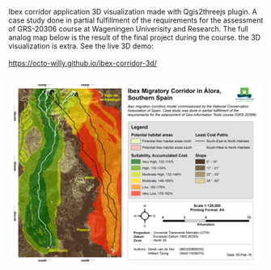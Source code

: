 Ibex corridor application 3D visualization made with Qgis2threejs plugin. A case study done in partial fulfillment of the requirements for the assessment of GRS-20306 course at Wageningen Univerisity and Research. The full analog map below is the result of the final project during the course. the 3D visualization is extra. See the live 3D demo: 
<br><br>
https://octo-willy.github.io/ibex-corridor-3d/
<br><br>

![ibex_corridor](https://github.com/WilliamTjiong/ibex-corridor-3d/blob/master/IbexCorridorApplication_Map.png)
